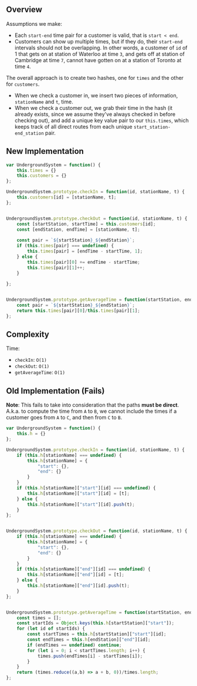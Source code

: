 ## Overview
Assumptions we make: 

* Each `start-end` time pair for a customer is valid, that is `start < end`. 
* Customers can show up multiple times, but if they do, their `start-end` intervals should not be overlapping. In other words, a customer of `id` of 1 that gets on at station of Waterloo at time `3`, and gets off at station of Cambridge at time `7`, cannot have gotten on at a station of Toronto at time `4`. 

The overall approach is to create two hashes, one for `times` and the other for `customers`. 

* When we check a customer in, we insert two pieces of information, `stationName` and `t`, time. 
* When we check a customer out, we grab their time in the hash (it already exists, since we assume they've always checked in before checking out), and add a unique key value pair to our `this.times`, which keeps track of all direct routes from each unique `start_station-end_station` pair. 


## New Implementation

```js
var UndergroundSystem = function() {
    this.times = {} 
    this.customers = {} 
};

UndergroundSystem.prototype.checkIn = function(id, stationName, t) {
    this.customers[id] = [stationName, t]; 
};


UndergroundSystem.prototype.checkOut = function(id, stationName, t) {
    const [startStation, startTime] = this.customers[id]; 
    const [endStation, endTime] = [stationName, t]; 
    
    const pair = `${startStation}_${endStation}`; 
    if (this.times[pair] === undefined) {
        this.times[pair] = [endTime - startTime, 1]; 
    } else {
        this.times[pair][0] += endTime - startTime;
        this.times[pair][1]++; 
    }
    
};


UndergroundSystem.prototype.getAverageTime = function(startStation, endStation) {
    const pair = `${startStation}_${endStation}`; 
    return this.times[pair][0]/this.times[pair][1]; 
};

```

## Complexity
Time: 

* `checkIn`: `O(1)`
* `checkOut`: `O(1)`
* `getAverageTime`: `O(1)` 


## Old Implementation (Fails)


**Note**: This fails to take into consideration that the paths **must be direct**. A.k.a. to compute the time from `A` to `B`, we cannot include the times if a customer goes from `A` to `C`, and then from `C` to `B`. 

```js
var UndergroundSystem = function() {
    this.h = {} 
};

UndergroundSystem.prototype.checkIn = function(id, stationName, t) {
    if (this.h[stationName] === undefined) {
        this.h[stationName] = {
            "start": {}, 
            "end": {} 
        }
    } 
    if (this.h[stationName]["start"][id] === undefined) {
        this.h[stationName]["start"][id] = [t]; 
    } else {
        this.h[stationName]["start"][id].push(t); 
    }
};


UndergroundSystem.prototype.checkOut = function(id, stationName, t) {
    if (this.h[stationName] === undefined) {
        this.h[stationName] = {
            "start": {}, 
            "end": {} 
        }
    } 
    if (this.h[stationName]["end"][id] === undefined) {
        this.h[stationName]["end"][id] = [t]; 
    } else {
        this.h[stationName]["end"][id].push(t); 
    }
};


UndergroundSystem.prototype.getAverageTime = function(startStation, endStation) {
    const times = []; 
    const startIds = Object.keys(this.h[startStation]["start"]); 
    for (let id of startIds) {
        const startTimes = this.h[startStation]["start"][id]; 
        const endTimes = this.h[endStation]["end"][id]; 
        if (endTimes == undefined) continue; 
        for (let i = 0; i < startTimes.length; i++) {
            times.push(endTimes[i] - startTimes[i]); 
        }
    }
    return (times.reduce((a,b) => a + b, 0))/times.length; 
};
```